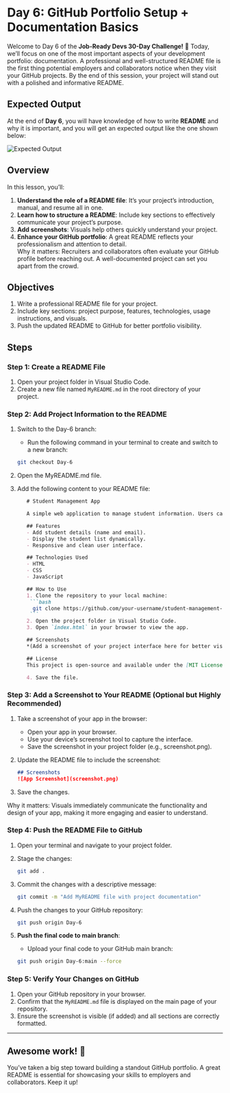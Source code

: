# Day 6: GitHub Portfolio Setup + Documentation Basics
Welcome to Day 6 of the **Job-Ready Devs 30-Day Challenge!** 🌟 Today, we’ll focus on one of the most important aspects of your development portfolio: documentation. A professional and well-structured README file is the first thing potential employers and collaborators notice when they visit your GitHub projects. By the end of this session, your project will stand out with a polished and informative README.

## Expected Output 
At the end of **Day 6**, you will have knowledge of how to write **README** and why it is important, and you will get an expected output like the one shown below:

![Expected Output](https://gfxvsstorage.blob.core.windows.net/gfxvscontainer/Day6.gif)

## Overview
In this lesson, you’ll:

1. **Understand the role of a README file**: It’s your project’s introduction, manual, and resume all in one.
2. **Learn how to structure a README**: Include key sections to effectively communicate your project’s purpose.
3. **Add screenshots**: Visuals help others quickly understand your project.
4. **Enhance your GitHub portfolio**: A great README reflects your professionalism and attention to detail.  
Why it matters: Recruiters and collaborators often evaluate your GitHub profile before reaching out. A well-documented project can set you apart from the crowd.

## Objectives
1. Write a professional README file for your project.
2. Include key sections: project purpose, features, technologies, usage instructions, and visuals.
3. Push the updated README to GitHub for better portfolio visibility.

## Steps
### Step 1: Create a README File
1. Open your project folder in Visual Studio Code.
2. Create a new file named `MyREADME.md` in the root directory of your project.

### Step 2: Add Project Information to the README
1. Switch to the Day-6 branch:
    - Run the following command in your terminal to create and switch to a new branch:
    ```bash
    git checkout Day-6
    ```

2. Open the MyREADME.md file.
3. Add the following content to your README file:
    ```markdown
       # Student Management App

       A simple web application to manage student information. Users can add student details through a form, and the list of students is dynamically updated and displayed.

       ## Features
       - Add student details (name and email).
       - Display the student list dynamically.
       - Responsive and clean user interface.

       ## Technologies Used
       - HTML
       - CSS
       - JavaScript

       ## How to Use
       1. Clone the repository to your local machine:
        ```bash
         git clone https://github.com/your-username/student-management-app.git
        ```
       2. Open the project folder in Visual Studio Code.
       3. Open `index.html` in your browser to view the app.

       ## Screenshots
       *(Add a screenshot of your project interface here for better visual appeal.)*

       ## License
       This project is open-source and available under the [MIT License](LICENSE).

       4. Save the file.
    ```

### Step 3: Add a Screenshot to Your README (Optional but Highly Recommended)
1. Take a screenshot of your app in the browser:
    - Open your app in your browser.
    - Use your device’s screenshot tool to capture the interface.
    - Save the screenshot in your project folder (e.g., screenshot.png).

2. Update the README file to include the screenshot:
    ```markdown
    ## Screenshots
    ![App Screenshot](screenshot.png)
    ```

3. Save the changes.

Why it matters: Visuals immediately communicate the functionality and design of your app, making it more engaging and easier to understand.

### Step 4: Push the README File to GitHub
1. Open your terminal and navigate to your project folder.
2. Stage the changes:
    ```bash
    git add .
    ```

3. Commit the changes with a descriptive message:
    ```bash
    git commit -m "Add MyREADME file with project documentation"
    ```

4. Push the changes to your GitHub repository:
    ```bash
    git push origin Day-6
    ```

5. **Push the final code to main branch**:
    - Upload your final code to your GitHub main branch:
    ```bash
    git push origin Day-6:main --force
    ```

### Step 5: Verify Your Changes on GitHub
1. Open your GitHub repository in your browser.
2. Confirm that the `MyREADME.md` file is displayed on the main page of your repository.
3. Ensure the screenshot is visible (if added) and all sections are correctly formatted.

---

## Awesome work! 🎉
You’ve taken a big step toward building a standout GitHub portfolio. A great README is essential for showcasing your skills to employers and collaborators. Keep it up!
